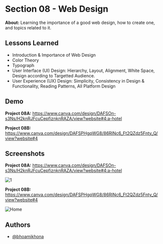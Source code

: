 
# Section 08 - Web Design

**About:**  Learning the importance of a good web design, how to create one, and topics related to it.
## Lessons Learned

- Introduction & Importance of Web Design
- Color Theory
- Typograph
- User Interface (UI) Design: Hierarchy, Layout, Alignment, White Space, Design according to Targetted Audience.  
- User Experience (UX) Design: Simplicity, Consistency in Design & Functionality, Reading Patterns, All Platform Design
## Demo

**Project 08A:** https://www.canva.com/design/DAFSOn-s3Ns/H2knRJFcuCepfiznknRAZA/view?website#4:a-hotel

**Project 08B:** https://www.canva.com/design/DAFSPHgqWG8/86RINc6_Ft2QZdz5Fnty_Q/view?website#4

## Screenshots

**Project 08A:** https://www.canva.com/design/DAFSOn-s3Ns/H2knRJFcuCepfiznknRAZA/view?website#4:a-hotel

![1](https://user-images.githubusercontent.com/50435319/202640762-97a021ef-d079-42b5-b1a2-a4d2dcf6bfdc.PNG)


**Project 08B:** https://www.canva.com/design/DAFSPHgqWG8/86RINc6_Ft2QZdz5Fnty_Q/view?website#4

![Home](https://user-images.githubusercontent.com/50435319/202640894-a31d7aeb-d1d9-4c7f-88de-35101bdf0b82.png)


## Authors

- [@bhoamikhona](https://github.com/bhoamikhona)

